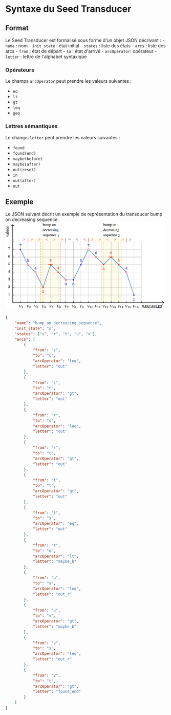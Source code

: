 # Syntaxe du Seed Transducer

## Format
Le Seed Transducer est formalisé sous forme d'un objet JSON décrivant : 
    - `name` : nom
    - `init_state` : état initial
    - `states` : liste des états
    - `arcs` : liste des arcs
        - `from` : état de départ
        - `to` : état d'arrivé
        - `arcOperator`: opérateur 
        - `letter` : lettre de l'alphabet syntaxique

### Opérateurs
Le champs `arcOperator` peut prendre les valeurs suivantes :
- `eq`
- `lt`
- `gt`
- `leq`
- `geq`

### Lettres sémantiques
Le champs `letter` peut prendre les valeurs suivantes :
- `found`
- `found(end)`
- `maybe(before)`
- `maybe(after)`
- `out(reset)`
- `in`
- `out(after)`
- `out`


## Exemple 

Le JSON suivant décrit un exemple de représentation du transducer bump on decreasing sequence.
![Bump On Decreasing Sequence](img/SeedTransducer_bumpOnDecreasingSequence.jpeg)

```json
{
    "name": "bump_on_decreasing_sequence",
    "init_state": "s",
    "states": ["s", "r", "t", "u", "v"],
    "arcs": [
        {
            "from": "s", 
            "to": "s",
            "arcOperator": "leq",
            "letter": "out"
        },
        {
            "from": "s", 
            "to": "r",
            "arcOperator": "gt",
            "letter": "out"
        }, 
        {
            "from": "r", 
            "to": "s",
            "arcOperator": "leq",
            "letter": "out"
        },
        {
            "from": "r", 
            "to": "t",
            "arcOperator": "gt",
            "letter": "out"
        },
        {
            "from": "t", 
            "to": "t",
            "arcOperator": "gt",
            "letter": "out"
        },
        {
            "from": "t", 
            "to": "s",
            "arcOperator": "eq",
            "letter": "out"
        },
        {
            "from": "t", 
            "to": "u",
            "arcOperator": "lt",
            "letter": "maybe_b"
        },
        {
            "from": "u", 
            "to": "s",
            "arcOperator": "leq",
            "letter": "out_r"
        },
        {
            "from": "u", 
            "to": "v",
            "arcOperator": "gt",
            "letter": "maybe_b"
        },
        {
            "from": "v", 
            "to": "s",
            "arcOperator": "leq",
            "letter": "out_r"
        },
        {
            "from": "v", 
            "to": "t",
            "arcOperator": "gt",
            "letter": "found_end"
        }
    ]
}
```